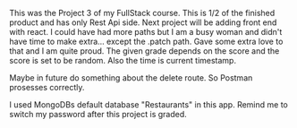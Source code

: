This was the Project 3 of my FullStack course.
This is 1/2 of the finished product and has only Rest Api side.
Next project will be adding front end with react.
I could have had more paths but I am a busy woman and didn't have time to make extra... except the  .patch path. Gave some extra love to that and I am quite proud.
The given grade depends on the score and the score is set to be random. Also the time is current timestamp. 

Maybe in future do something about the delete route. So Postman prosesses correctly.

I used MongoDBs default database "Restaurants" in this app.
Remind me to switch my password after this project is graded.